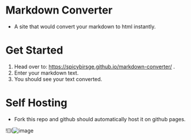 # Markdown Converter

- A site that would convert your markdown to html instantly.

# Get Started

1. Head over to: https://spicybirsge.github.io/markdown-converter/ .
2. Enter your markdown text.
3. You should see your text converted.

# Self Hosting

- Fork this repo and github should automatically host it on github pages.


![](![image](https://user-images.githubusercontent.com/92243459/170850508-54799bac-9abe-4347-bc68-1bdc97699aaa.png)
